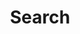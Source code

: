 ---
title: Search
description: "Search this site"
layout: page
permalink: /search/
tipue_search_active: true
exclude_from_search: true
---